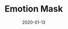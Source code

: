 ---
title: Emotion Mask
date: 2020-01-13
description:
    Allows wearer to express feelings through color using a sculptural glove with embedded tactile flex sensors. Exhibited at Boston Fashion Week. Custom circuitry and microcontroller embedded in glove.
layout: Project
link: 'https://www.bostonmagazine.com/fashion-style/2015/10/05/emerging-trends-boston-fashion-week/'
iframe: '<div style="padding: 56.25% 0 0 0; position: relative;"><iframe src="https://player.vimeo.com/video/305573522?color=F74E45&title=0&byline=0&portrait=0" style="position: absolute; top: 0; left: 0; width: 100%; height: 100%;" frameborder="0" webkitallowfullscreen mozallowfullscreen allowfullscreen></iframe></div><script src="https://player.vimeo.com/api/player.js"></script>'
tags: 'design, fashion, electrical engineering, fabrication'
---